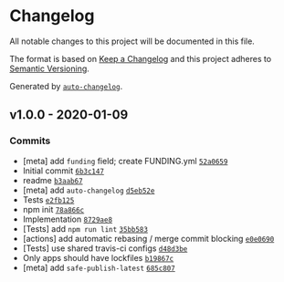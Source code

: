 # Changelog

All notable changes to this project will be documented in this file.

The format is based on [Keep a Changelog](https://keepachangelog.com/en/1.0.0/)
and this project adheres to [Semantic Versioning](https://semver.org/spec/v2.0.0.html).

Generated by [`auto-changelog`](https://github.com/CookPete/auto-changelog).

## v1.0.0 - 2020-01-09

### Commits

- [meta] add `funding` field; create FUNDING.yml [`52a0659`](https://github.com/ljharb/has-package-exports/commit/52a06596c91d6bd28f964e28cb068803b6c2e309)
- Initial commit [`6b3c147`](https://github.com/ljharb/has-package-exports/commit/6b3c147eb81f567b335d8f95faedab970b9df521)
- readme [`b3aab67`](https://github.com/ljharb/has-package-exports/commit/b3aab67b94d418f1e5bf42319558290ee07af01e)
- [meta] add `auto-changelog` [`d5eb52e`](https://github.com/ljharb/has-package-exports/commit/d5eb52efe168ce238fdef63a09b8103a5190c7b0)
- Tests [`e2fb125`](https://github.com/ljharb/has-package-exports/commit/e2fb1250e9b3c33b0cfe606f2e67d090260b5596)
- npm init [`78a866c`](https://github.com/ljharb/has-package-exports/commit/78a866c1e38f6d7226981358c938f1d5340009df)
- Implementation [`8729ae8`](https://github.com/ljharb/has-package-exports/commit/8729ae8ef0184598dcb26b7242e8d43d146dc0e2)
- [Tests] add `npm run lint` [`35bb583`](https://github.com/ljharb/has-package-exports/commit/35bb583e05530fb3057898cf90e2437d216fbd48)
- [actions] add automatic rebasing / merge commit blocking [`e0e0690`](https://github.com/ljharb/has-package-exports/commit/e0e0690943fe0cd4b421c0d69044b22d7ce2b6e3)
- [Tests] use shared travis-ci configs [`d48d3be`](https://github.com/ljharb/has-package-exports/commit/d48d3be95f408f2fa3b901f4b5d33eec7ec51743)
- Only apps should have lockfiles [`b19867c`](https://github.com/ljharb/has-package-exports/commit/b19867ce37a30c40a953c077b1d777e918d20998)
- [meta] add `safe-publish-latest` [`685c807`](https://github.com/ljharb/has-package-exports/commit/685c80734be2e23029086ef97540d9f97c104b56)
